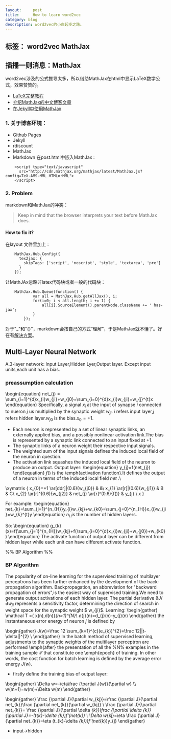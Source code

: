 ```yaml
---
layout:     post
title:      How to learn word2vec 
category: blog
description: word2vec的小白起步之路。
---
```


标签： word2vec MathJax
---

## 插播一则消息：MathJax
word2vec涉及的公式推导太多，所以借助MathJax在html中显示LaTeX数学公式，效果赞赞的。
- [LaTeX完整教程][1]
- [介绍MathJax的中文博客文章][2]
- [在Jekyll中使用MathJax][3]
### 1. 关于博客环境：
- Github Pages
- Jekyll
- rdiscount
- MathJax
- Markdown
在post.html中嵌入MathJax :
```
    <script type="text/javascript"
      src="http://cdn.mathjax.org/mathjax/latest/MathJax.js?config=TeX-AMS-MML_HTMLorMML">
    </script>
```
### 2. Problem
markdown和MathJax的冲突：
> Keep in mind that the browser interprets your text before MathJax does.

#### How to fix it?
在layout 文件里加上 :
```
    MathJax.Hub.Config({
      tex2jax: {
        skipTags: ['script', 'noscript', 'style', 'textarea', 'pre']
      }
    });
```
让MathJAx忽略非latex代码块或者一般的代码块：
```
    MathJax.Hub.Queue(function() {
            var all = MathJax.Hub.getAllJax(), i;
            for(i=0; i < all.length; i += 1) {
                all[i].SourceElement().parentNode.className += ' has-jax';
            }
        });
```


对于"\_"和"{}"，markdown会按自己的方式“理解”，于是MathJax就不懂了。好在有[解决方案][4]。
## Multi-Layer Neural Network
A.3-layer network: Input Layer,Hidden Lyer,Output layer.
Except input units,each unit has a bias.
### preassumption calculation
\\begin{equation}
net_{j} = \sum_{i=1}^{d}x_{i}w_{ji}+w_{j0}=\sum_{i=0}^{d}x_{i}w_{ji}=w_{j}^{t}x
\\end{equation}
Specifically, a signal $x_{i}$ at the input of synapse $i$ connected to nueron $j$ us multiplied by the synaptic weight $w_{ji}$.
$i$ refers input layer,$j$ refers hidden layer.$w_{j0}$ is the bias.$x_{0}=+1$.

- Each neuron is represented by a set of linear synaptic links, an externally applied bias,
and a possibly nonlinear activation link.The bias is represented by a synaptic link connected to an input fixed at $+1$.
- The synaptic links of a neuron weight their respective input signals.
- The weighted sum of the input signals defines the induced local field of the neuron in
question.
- The activation link squashes the induced local field of the neuron to produce an output.
Output layer:
\\begin{equation}
y_{j}=f(net_{j})
\\end{equation}
$f()$ is the \emph{activation function}.It defines the output of a neuron in terms of
the induced local field $net$ .\\

\xymatrix {
 x_{0}=+1 \ar[ddr]|(0.6){w_{j0}} &  &\\
 x_{1} \ar[r]|(0.6){w_{j1}} & B & C\\
 x_{2} \ar[r]^(0.6){w_{j2}} & net_{j} \ar[r]^(0.6){f()} & y_{j} \\
x
}


For example:
\\begin{equation}
net_{k}=\sum_{j=1}^{n_{H}}y_{i}w_{kj}+w_{k0}=\sum_{j=0}^{n_{H}}x_{i}w_{ji}=w_{k}^{t}y
\\end{equation}
$n_{H}$is the number of hidden layers.

So:
\\begin{equation}
g_{k}(x)=f(\sum_{j=1}^{n_{H}}w_{kj}+f(\sum_{i=0}^{d}x_{i}w_{ji}+w_{j0})+w_{k0})
\\end{equation}
The activate function of output layer can be different from hidden layer while each unit can have different activate function.

%%                  BP Algorithm                        %%
### BP Algorithm
The popularity of on-line learning for the supervised training of multilayer perceptrons
has been further enhanced by the development of the back-propagation algorithm. 
Backpropagation, an abbreviation for "backward propagation of errors",is the easiest way of supervised training.We need to generate output activations of each hidden layer.
The partial derivative $\partial J /\partial w_{ji}$ represents a sensitivity factor, determining the
direction of search in weight space for the synaptic weight $ w_{ji}$.
Learning:
\\begin{gather}
\mathcal T =\{ x(n),d(n)\}_{n=1}^{N}\\
e_{j}(n)=d_{j}(n)-y_{j}(n)
\\end{gather}
the instantaneous error energy of neuron $j$ is defined by

\\begin{gather}
J(w)=\frac 12 \sum_{k=1}^{c}(e_{k})^{2}=\frac 12||t-\delta||^{2} \\
\\end{gather}
In the batch method of supervised learning, adjustments to the synaptic weights of the
multilayer perceptron are performed \emph{after} the presentation of all the %N% examples in the
training sample $\mathcal T$ that constitute one \emph{epoch} of training.  In other words, the cost function
for batch learning is defined by the average error energy $J(w)$.
- firstly define the training bias of output layer:

\\begin{gather}
\Delta w=-\eta\frac {\partial J(w)}{\partial w} \\\\
w(m+1)=w(m)+\Delta w(m)
\\end{gather}

\\begin{gather}
\frac {\partial J}{\partial w_{kj}}=\frac {\partial J}{\partial net_{k}}\frac {\partial net_{k}}{\partial w_{kj}} \\
\frac {\partial J}{\partial net_{k}}= \frac {\partial J}{\partial \delta _{k}}\frac {\partial \delta _{k}}{\partial J}=-(t_{k}-\delta _{k})f'(net_{k}) \\
\Delta w_{kj}=\eta \frac {\partial J}{\partial net_{k}}=\eta (t_{k}-\delta _{k}))f'(net_{k})y_{j} 
\\end{gather}

- input->hidden


  [1]: http://www.forkosh.com/mathtextutorial.html
  [2]: http://mlworks.cn/posts/introduction-to-mathjax-and-latex-expression/
  [3]: http://cyukang.com/2013/03/03/try-mathjax.html
  [4]: http://weiyangthecatalyst.name/2013/11/24/solve-markdown-mathjax.html
